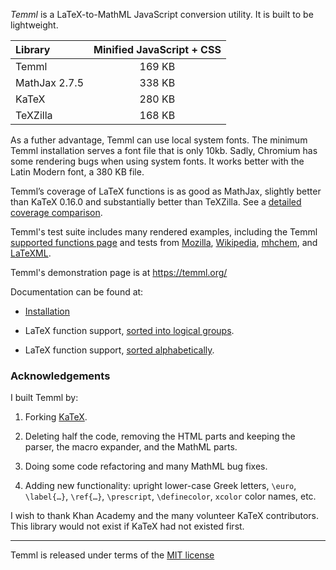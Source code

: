 *Temml* is a LaTeX-to-MathML JavaScript conversion utility. It is built to be lightweight.

| Library       | Minified JavaScript + CSS |
|:--------------|:-------------------------:|
| Temml         |         169 KB            |
| MathJax 2.7.5 |         338 KB            |
| KaTeX         |         280 KB            |
| TeXZilla      |         168 KB            |

As a futher advantage, Temml can use local system fonts. The minimum Temml installation serves a font file that is only 10kb. Sadly, Chromium has some rendering bugs when using system fonts. It
works better with the Latin Modern font, a 380 KB file.

Temml’s coverage of LaTeX functions is as good as MathJax, slightly better than KaTeX 0.16.0 and substantially better than TeXZilla. See a [detailed coverage comparison](https://temml.org/docs/en/comparison.html).

Temml's test suite includes many rendered examples, including the Temml [supported functions page](https://temml.org/docs/en/supported.html) and tests from [Mozilla](https://temml.org/tests/mozilla-tests.html), [Wikipedia](https://temml.org/tests/wiki-tests.html), [mhchem](https://temml.org/tests/mhchem-tests.html), and [LaTeXML](https://temml.org/tests/LaTeXML-tests.html).

Temml's demonstration page is at https://temml.org/

Documentation can be found at:

* [Installation](https://temml.org/docs/en/administration.html)

* LaTeX function support, [sorted into logical groups](https://temml.org/docs/en/supported.html).

* LaTeX function support, [sorted alphabetically](https://temml.org/docs/en/support_table.html).

### Acknowledgements

I built Temml by:

1. Forking [KaTeX](https://katex.org/).

2. Deleting half the code, removing the HTML parts and keeping the parser, the macro expander, and the MathML parts.

3. Doing some code refactoring and many MathML bug fixes.

4. Adding new functionality: upright lower-case Greek letters, `\euro`, `\label{…}`, `\ref{…}`, `\prescript`, `\definecolor`, `xcolor` color names, etc.

I wish to thank Khan Academy and the many volunteer KaTeX contributors. This library would not exist if KaTeX had not existed first.

---

Temml is released under terms of the [MIT license](https://mit-license.org/)
